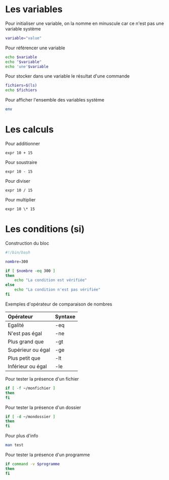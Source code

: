 
# Les variables

Pour initialiser une variable, on la nomme en minuscule car ce n'est pas une variable système

```bash
variable="value"
```

Pour référencer une variable

```bash
echo $variable
echo "$variable"
echo 'une'$variable
```

Pour stocker dans une variable le résultat d'une commande

```bash
fichiers=$(ls)
echo $fichiers
```

Pour afficher l'ensemble des variables système

```bash
env
```

# Les calculs

Pour additionner 
```shell
expr 10 + 15
```

Pour soustraire
```shell
expr 10 - 15
```

Pour diviser
```shell
expr 10 / 15
```

Pour multiplier
```shell
expr 10 \* 15
```

# Les conditions (si)

Construction du bloc

```bash
#!/bin/bash

nombre=300

if [ $nombre -eq 300 ]
then
	echo "La condition est vérifiée"
else
	echo "La condition n'est pas vérifiée"
fi
```

Exemples d'opérateur de comparaison de nombres

| Opérateur         | Syntaxe |
|:----------------- |:------- |
| Egalité           | -eq     |
| N'est pas égal    | -ne     |
| Plus grand que    | -gt     |
| Supérieur ou égal | -ge     |
| Plus petit que    | -lt     |
| Inférieur ou égal | -le     |

Pour tester la présence d'un fichier

```bash
if [ -f ~/monfichier ]
then
fi
```

Pour tester la présence d'un dossier

```bash
if [ -d ~/mondossier ]
then
fi
```

Pour plus d'info

```bash
man test
```


Pour tester la présence d'un programme

```bash
if command -v $programme
then
fi
```

